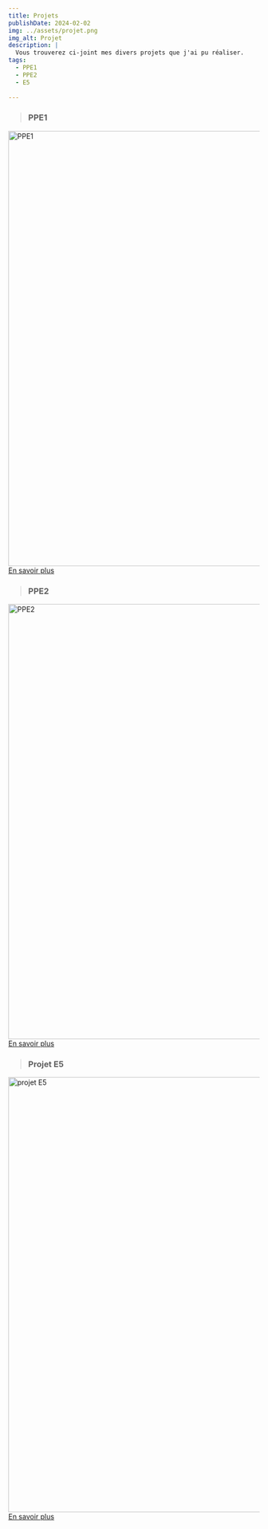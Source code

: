 ```yaml
---
title: Projets
publishDate: 2024-02-02
img: ../assets/projet.png
img_alt: Projet
description: |
  Vous trouverez ci-joint mes divers projets que j'ai pu réaliser.
tags:
  - PPE1
  - PPE2
  - E5
  
---
```

> ### PPE1
<a href="ppe1">
<img
					width="1553"
					height="873"
					src="../../assets/ppe1.webp"
					alt="PPE1"
				/>
En savoir plus
</a>

<br>

> ### PPE2
<a href="ppe2">
<img
					width="1553"
					height="873"
					src="../../assets/ppe2.webp"
					alt="PPE2"
				/>
En savoir plus
</a>

<br>


> ### Projet E5
<a href="projete5">
<img
					width="1553"
					height="873"
					src="../../assets/e5.webp"
					alt="projet E5"
				/>
En savoir plus
</a>



